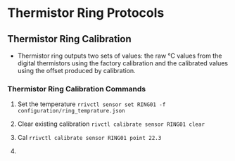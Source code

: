 # Thermistor Ring Protocols

## Thermistor Ring Calibration
* Thermistor ring outputs two sets of values: the raw °C values from the digital thermistors using the factory calibration and the calibrated values using the offset produced by calibration.

### Thermistor Ring Calibration Commands

1. Set the temperature
```rrivctl sensor set RING01 -f configuration/ring_temprature.json```
2. Clear existing calibration
```rivctl calibrate sensor RING01 clear```
3. Cal
```rrivctl calibrate sensor RING01 point 22.3```

4. 
